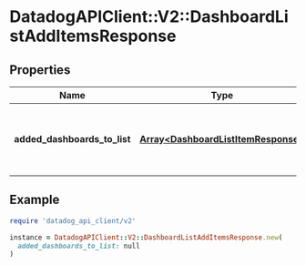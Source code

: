# DatadogAPIClient::V2::DashboardListAddItemsResponse

## Properties

| Name | Type | Description | Notes |
| ---- | ---- | ----------- | ----- |
| **added_dashboards_to_list** | [**Array&lt;DashboardListItemResponse&gt;**](DashboardListItemResponse.md) | List of dashboards added to the dashboard list. | [optional] |

## Example

```ruby
require 'datadog_api_client/v2'

instance = DatadogAPIClient::V2::DashboardListAddItemsResponse.new(
  added_dashboards_to_list: null
)
```

